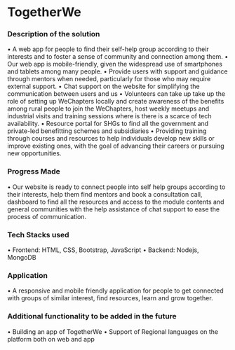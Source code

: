 # TogetherWe
### Description of the solution

•	A web app for people to find their self-help group according to their interests and to foster a sense of community and connection among them.
•	Our web app is mobile-friendly, given the widespread use of smartphones and tablets among many people.
•	Provide users with support and guidance through mentors when needed, particularly for those who may require external support.
•	Chat support on the website for simplifying the communication between users and us
•	Volunteers can take up take up the role of setting up WeChapters locally and create awareness of the benefits among rural people to join the WeChapters, host weekly meetups and industrial visits and training sessions where is there is a scarce of tech availability.
•	Resource portal for SHGs to find all the government and private-led benefitting schemes and subsidiaries
•	Providing training through courses and resources to help individuals develop new skills or improve existing ones, with the goal of advancing their careers or pursuing new opportunities.


### Progress Made

•	Our website is ready to connect people into self help groups according to their interests, help them find mentors and book a consultation call, dashboard to find all the resources and access to the module contents and general communities with the help assistance of chat support to ease the process of communication.

### Tech Stacks used
•	Frontend: HTML, CSS, Bootstrap, JavaScript 
•	Backend: Nodejs, MongoDB

### Application
•	A responsive and mobile friendly application for people to get connected with groups of similar interest, find resources, learn and grow together.

### Additional functionality to be added in the future
•	Building an app of TogetherWe
•	Support of Regional languages on the platform both on web and app
